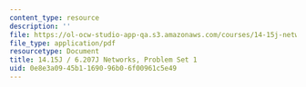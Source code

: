 ```yaml
---
content_type: resource
description: ''
file: https://ol-ocw-studio-app-qa.s3.amazonaws.com/courses/14-15j-networks-spring-2018/0e8e3a0945b1169096b06f00961c5e49_MIT14_15JS18_ps1.pdf
file_type: application/pdf
resourcetype: Document
title: 14.15J / 6.207J Networks, Problem Set 1
uid: 0e8e3a09-45b1-1690-96b0-6f00961c5e49
---
```

